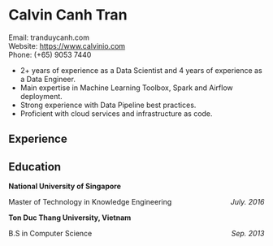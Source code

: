 
# Calvin Canh Tran

Email: tranduycanh.com<br>
Website: https://www.calvinio.com<br>
Phone: (+65) 9053 7440<br>

- 2+ years of experience as a Data Scientist and 4 years of experience as a Data Engineer.
- Main expertise in Machine Learning Toolbox, Spark and Airflow deployment.
- Strong experience with Data Pipeline best practices.
- Proficient with cloud services and infrastructure as code.

## Experience


## Education
**National University of Singapore**

Master of Technology in Knowledge Engineering
<span style="float: right">*July. 2016*</span>

**Ton Duc Thang University, Vietnam**

B.S in Computer Science
<span style="float: right">*Sep. 2013*</span>
